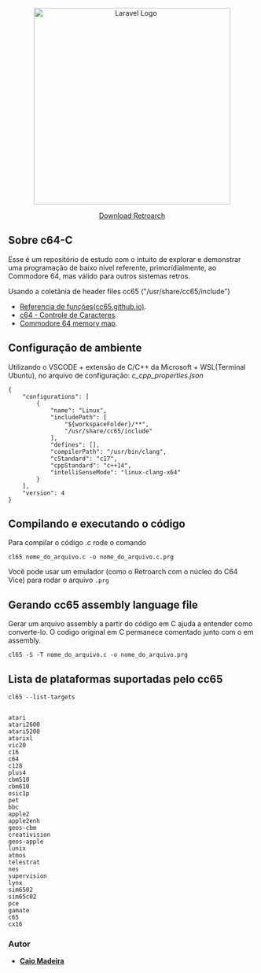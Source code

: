 <p align="center"><a href="https://laravel.com" target="_blank"><img src="https://upload.wikimedia.org/wikipedia/commons/2/2c/Commodore_64_logo.png" width="400" alt="Laravel Logo"></a></p>

<p align="center">
<a href="https://www.retroarch.com">Download Retroarch</a>
</p>

## Sobre c64-C

Esse é um repositório de estudo com o intuito de explorar e demonstrar uma programação de baixo nível referente, primoridialmente, ao Commodore 64, mas válido para outros sistemas retros.

Usando a coletânia de header files cc65 ("/usr/share/cc65/include")

- [Referencia de funções(cc65.github.io)](https://cc65.github.io/doc/funcref.html).
- [c64 - Controle de Caracteres](https://www.c64-wiki.com/wiki/control_character).
- [Commodore 64 memory map](https://sta.c64.org/cbm64mem.html).


## Configuração de ambiente

Utilizando o VSCODE + extensão de C/C++ da Microsoft + WSL(Terminal Ubuntu), no arquivo de configuração: *c_cpp_properties.json*

```
{
    "configurations": [
        {
            "name": "Linux",
            "includePath": [
                "${workspaceFolder}/**",
                "/usr/share/cc65/include"
            ],
            "defines": [],
            "compilerPath": "/usr/bin/clang",
            "cStandard": "c17",
            "cppStandard": "c++14",
            "intelliSenseMode": "linux-clang-x64"
        }
    ],
    "version": 4
}

```

## Compilando e executando o código

Para compilar o código .c rode o comando

```
cl65 nome_do_arquivo.c -o nome_do_arquivo.c.prg
```

Você pode usar um emulador (como o Retroarch com o núcleo do C64 Vice) para rodar o arquivo ```.prg```

## Gerando cc65 assembly language file
Gerar um arquivo assembly a partir do código em C ajuda a entender como converte-lo. O codigo original em C permanece comentado junto com o em assembly.

```
cl65 -S -T nome_do_arquivo.c -o nome_do_arquivo.prg
```

## Lista de plataformas suportadas pelo cc65

```
cl65 --list-targets
```

```

atari
atari2600
atari5200
atarixl
vic20
c16
c64
c128
plus4
cbm510
cbm610
osic1p
pet
bbc
apple2
apple2enh
geos-cbm
creativision
geos-apple
lunix
atmos
telestrat
nes
supervision
lynx
sim6502
sim65c02
pce
gamate
c65
cx16
```


### Autor

- **[Caio Madeira](https://caiomaidera.dev)**